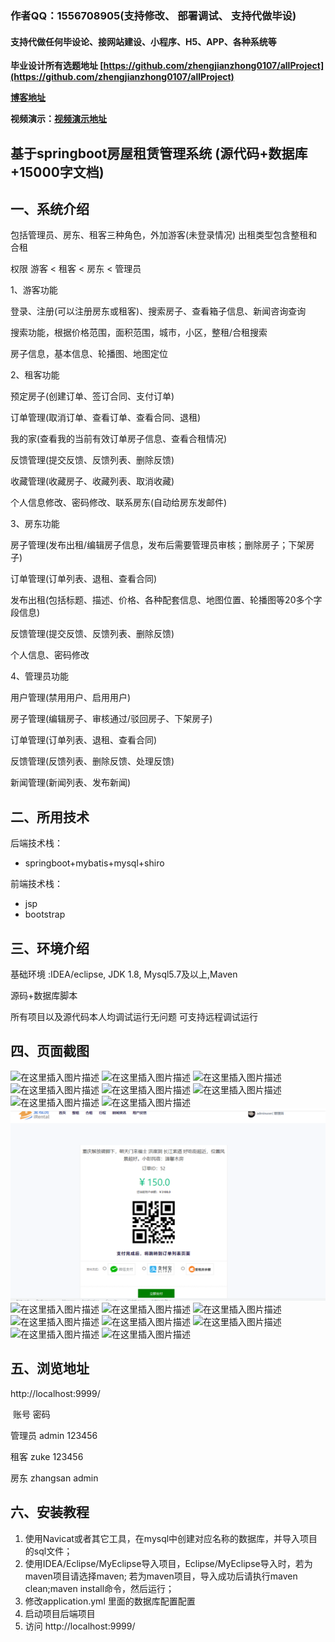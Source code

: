 ### 作者QQ：1556708905(支持修改、 部署调试、 支持代做毕设)

#### 支持代做任何毕设论、接网站建设、小程序、H5、APP、各种系统等

**毕业设计所有选题地址 [https://github.com/zhengjianzhong0107/allProject](https://github.com/zhengjianzhong0107/allProject)**

**[博客地址](https://blog.csdn.net/2303_76227485/article/details/128647426)**

**视频演示：[视频演示地址](https://www.bilibili.com/video/BV1CP4y1i7RX/)**

## 基于springboot房屋租赁管理系统 (源代码+数据库+15000字文档)

## 一、系统介绍

包括管理员、房东、租客三种角色，外加游客(未登录情况)
出租类型包含整租和合租

权限 游客 < 租客 < 房东 < 管理员

1、游客功能

登录、注册(可以注册房东或租客)、搜索房子、查看箱子信息、新闻咨询查询

搜索功能，根据价格范围，面积范围，城市，小区，整租/合租搜索

房子信息，基本信息、轮播图、地图定位

2、租客功能

预定房子(创建订单、签订合同、支付订单)

订单管理(取消订单、查看订单、查看合同、退租)

我的家(查看我的当前有效订单房子信息、查看合租情况)

反馈管理(提交反馈、反馈列表、删除反馈)

收藏管理(收藏房子、收藏列表、取消收藏)

个人信息修改、密码修改、联系房东(自动给房东发邮件)

3、房东功能

房子管理(发布出租/编辑房子信息，发布后需要管理员审核；删除房子；下架房子)

订单管理(订单列表、退租、查看合同)

发布出租(包括标题、描述、价格、各种配套信息、地图位置、轮播图等20多个字段信息)

反馈管理(提交反馈、反馈列表、删除反馈)

个人信息、密码修改

4、管理员功能

用户管理(禁用用户、启用用户)

房子管理(编辑房子、审核通过/驳回房子、下架房子)

订单管理(订单列表、退租、查看合同)

反馈管理(反馈列表、删除反馈、处理反馈)

新闻管理(新闻列表、发布新闻)

## 二、所用技术

后端技术栈：

- springboot+mybatis+mysql+shiro

前端技术栈：

- jsp
- bootstrap


## 三、环境介绍

基础环境 :IDEA/eclipse, JDK 1.8, Mysql5.7及以上,Maven

源码+数据库脚本

所有项目以及源代码本人均调试运行无问题 可支持远程调试运行

## 四、页面截图



![在这里插入图片描述](https://img-blog.csdnimg.cn/d871edd8ecfc4a36b0cc8368e7e1f41f.png#pic_center)
![在这里插入图片描述](https://img-blog.csdnimg.cn/839d7076d9944d0c87eaeae3f8d68932.png#pic_center)
![在这里插入图片描述](https://img-blog.csdnimg.cn/f9c00097b71344a9b07dc3e31e14bacd.png#pic_center)
![在这里插入图片描述](https://img-blog.csdnimg.cn/1efc010aaa6e4e94978032357aa516fb.png#pic_center)
![在这里插入图片描述](https://img-blog.csdnimg.cn/231c5c0ba32b4f8cabe0b4d80e689959.png#pic_center)
![在这里插入图片描述](https://img-blog.csdnimg.cn/eaee67fc93e34686a6cc25f1c801d5ec.png#pic_center)
![在这里插入图片描述](https://img-blog.csdnimg.cn/dbff4692996244efb627e1097d27dc42.png#pic_center)
![在这里插入图片描述](https://img-blog.csdnimg.cn/d9914039748d49dc821792d322bc83fe.png#pic_center)
![contents](./picture/picture16.png)
![在这里插入图片描述](https://img-blog.csdnimg.cn/6f622494b8ba45f88c8f6ad2601e639c.png#pic_center)
![在这里插入图片描述](https://img-blog.csdnimg.cn/67bdbb7469cd4e5eb2b5addb44799cb1.png#pic_center)
![在这里插入图片描述](https://img-blog.csdnimg.cn/eca98b211c3c433489e442e790bb16b2.png#pic_center)
![在这里插入图片描述](https://img-blog.csdnimg.cn/319112e902524c0798d5dd04374ba082.png#pic_center)
![在这里插入图片描述](https://img-blog.csdnimg.cn/ce9378c25592446da124ed190223bfef.png#pic_center)
![在这里插入图片描述](https://img-blog.csdnimg.cn/057687ab6f4f4c97b3aa466520b4c3ef.png#pic_center)
![在这里插入图片描述](https://img-blog.csdnimg.cn/20b494c961564733a0ea9f5fb2151ac9.png#pic_center)
![在这里插入图片描述](https://img-blog.csdnimg.cn/e74a643c7823461291fd1bc5cc55c9f5.png#pic_center)

## 五、浏览地址

http://localhost:9999/

​               账号          密码    

管理员   admin     123456  

租客      zuke        123456

房东      zhangsan  admin

## 六、安装教程

1. 使用Navicat或者其它工具，在mysql中创建对应名称的数据库，并导入项目的sql文件；
2. 使用IDEA/Eclipse/MyEclipse导入项目，Eclipse/MyEclipse导入时，若为maven项目请选择maven;
   若为maven项目，导入成功后请执行maven clean;maven install命令，然后运行；
3. 修改application.yml 里面的数据库配置配置
4. 启动项目后端项目 
5. 访问  http://localhost:9999/
 
